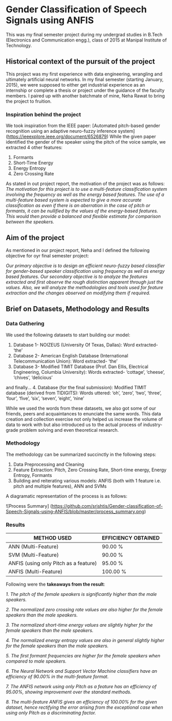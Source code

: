 # Gender Classification of Speech Signals using ANFIS

This was my final semester project during my undergrad studies in B.Tech (Electronics and Communication engg.), class of 2015 at Manipal Institute of Technology.

## Historical context of the pursuit of the project
This project was my first experience with data engineering, wrangling and ultimately artificial neural networks. In my final semester (starting January, 2015), we were supposed to either get industrial experience as an internship or complete a thesis or project under the guidance of the faculty members. I paired up with another batchmate of mine, Neha Rawat to bring the project to fruition.

### Inspiration behind the project
We took inspiration from the IEEE paper: [Automated pitch-based gender recognition using an adaptive neuro-fuzzy inference system] (https://ieeexplore.ieee.org/document/6526879)
While the given paper identified the gender of the speaker using the pitch of the voice sample, we extracted 4 other features:

1. Formants
2. Short-Time Energy
3. Energy Entropy
4. Zero Crossing Rate

As stated in out project report, the motivation of the project was as follows:
_The motivation for this project is to use a multi-feature classification system involving the frequency as well as the energy based features. 
The use of a multi-feature based system is expected to give a more accurate classification as even if there is an aberration in the case of pitch or formants, it can be nullified by the values of the energy-based features. This would then provide a balanced and flexible estimate for comparison between the speakers._

## Aim of the project
As mentioned in our project report, Neha and I defined the following objective for oyr final semester project:

_Our primary objective is to design an efficient neuro-fuzzy based classifier for gender-based speaker classification using frequency as well as energy based features.
Our secondary objective is to analyze the features extracted and first observe the rough distinction apparent through just the values. Also, we will analyze the methodologies and tools used for feature extraction and the changes observed on modifying them if required._

## Brief on Datasets, Methodology and Results

### Data Gathering
We used the following datasets to start building our model:
1. Database 1- NOIZEUS (University Of Texas, Dallas): Word extracted- ‘the’
2. Database 2- American English Database (International Telecommunication Union): Word extracted- ‘the’
3. Database 3- Modified TIMIT Database (Prof. Dan Ellis, Electrical Engineering, Columbia University): Words extracted- ‘cottage’, ‘cheese’, ‘chives’, ‘delicious’

and finally...
4. Database (for the final submission): Modified TIMIT database (derived from TIDIGITS): Words uttered: ‘oh’, ‘zero’, ‘two’, ‘three’, ‘four’, ‘five’, ‘six’, ‘seven’, ‘eight’, ‘nine’

While we used the words from these datasets, we also got some of our friends, peers and acquaintances to enunciate the same words. This data creation and collection exercise not only helped us increase the volume of data to work with but also introduced us to the actual process of industry-grade problem solving and even theoretical research. 

### Methodology
The methodology can be summarized succinctly in the following steps:
1. Data Preprocessing and Cleaning
2. Feature Extraction: Pitch, Zero Crossing Rate, Short-time energy, Energy Entropy, Formants
3. Building and reiterating various models: ANFIS (both with 1 feature i.e. pitch and multiple features), ANN and SVMs

A diagramatic representation of the process is as follows:

![Process Summary]
(https://github.com/srishtis/Gender-classification-of-Speech-Signals-using-ANFIS/blob/master/process_summary.png)

### Results
METHOD USED | EFFICIENCY OBTAINED
------------ | -------------
ANN (Multi-Feature) | 90.00 %
SVM (Multi-Feature) | 90.00 %
ANFIS (using only Pitch as a feature) | 95.00 %
ANFIS (Multi-Feature) | 100.00 %

Following were the __takeaways from the result__:

_1. The pitch of the female speakers is significantly higher than the male speakers._

_2. The normalized zero crossing rate values are also higher for the female speakers than the male speakers._

_3. The normalized short-time energy values are slightly higher for the female speakers than the male speakers._

_4. The normalized energy entropy values are also in general slightly higher for the female speakers than the male speakers._

_5. The first formant frequencies are higher for the female speakers when compared to male speakers._

_6. The Neural Network and Support Vector Machine classifiers have an efficiency of 90.00% in the multi-feature format._

_7. The ANFIS network using only Pitch as a feature has an efficiency of 95.00%, showing improvement over the standard methods._

_8. The multi-feature ANFIS gives an efficiency of 100.00% for the given dataset, hence rectifying the error arising from the exceptional case when using only Pitch as a discriminating factor._
